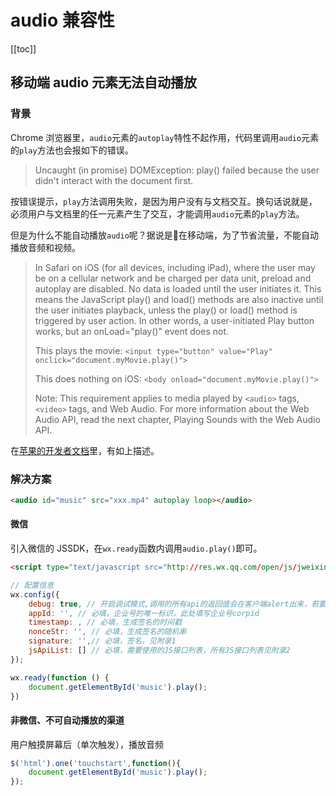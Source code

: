 # audio 兼容性

[[toc]]

## 移动端 audio 元素无法自动播放

### 背景

Chrome 浏览器里，`audio`元素的`autoplay`特性不起作用，代码里调用`audio`元素的`play`方法也会报如下的错误。

> Uncaught (in promise) DOMException: play() failed because the user didn't interact with the document first.

按错误提示，`play`方法调用失败，是因为用户没有与文档交互。换句话说就是，必须用户与文档里的任一元素产生了交互，才能调用`audio`元素的`play`方法。

但是为什么不能自动播放`audio`呢？据说是在移动端，为了节省流量，不能自动播放音频和视频。

> In Safari on iOS (for all devices, including iPad), where the user may be on a cellular network and be charged per data unit, preload and autoplay are disabled. No data is loaded until the user initiates it. This means the JavaScript play() and load() methods are also inactive until the user initiates playback, unless the play() or load() method is triggered by user action. In other words, a user-initiated Play button works, but an onLoad="play()" event does not.
>
> This plays the movie: `<input type="button" value="Play" onclick="document.myMovie.play()">`
>
> This does nothing on iOS: `<body onload="document.myMovie.play()">`
>
> Note: This requirement applies to media played by `<audio>` tags, `<video>` tags, and Web Audio. For more information about the Web Audio API, read the next chapter, Playing Sounds with the Web Audio API.

在[苹果的开发者文档](https://developer.apple.com/library/archive/documentation/AudioVideo/Conceptual/Using_HTML5_Audio_Video/Device-SpecificConsiderations/Device-SpecificConsiderations.html#//apple_ref/doc/uid/TP40009523-CH5-SW1)里，有如上描述。

### 解决方案

```html
<audio id="music" src="xxx.mp4" autoplay loop></audio>
```

#### 微信

引入微信的 JSSDK，在`wx.ready`函数内调用`audio.play()`即可。

```html
<script type="text/javascript src="http://res.wx.qq.com/open/js/jweixin-1.2.0.js"></script>
```

```js
// 配置信息
wx.config({
    debug: true, // 开启调试模式,调用的所有api的返回值会在客户端alert出来，若要查看传入的参数，可以在pc端打开，参数信息会通过log打出，仅在pc端时才会打印。
    appId: '', // 必填，企业号的唯一标识，此处填写企业号corpid
    timestamp: , // 必填，生成签名的时间戳
    nonceStr: '', // 必填，生成签名的随机串
    signature: '',// 必填，签名，见附录1
    jsApiList: [] // 必填，需要使用的JS接口列表，所有JS接口列表见附录2
});

wx.ready(function () {
    document.getElementById('music').play();
})
```

#### 非微信、不可自动播放的渠道

用户触摸屏幕后（单次触发），播放音频

```js
$('html').one('touchstart',function(){
    document.getElementById('music').play();
});
```
